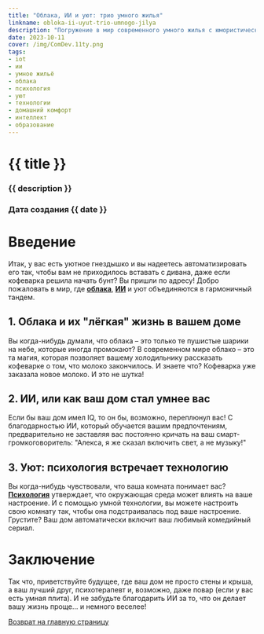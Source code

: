 ```yaml
---
title: "Облака, ИИ и уют: трио умного жилья"
linkname: obloka-ii-uyut-trio-umnogo-jilya
description: "Погружение в мир современного умного жилья с юмористическим взглядом на взаимодействие технологий и человеческой психологии."
date: 2023-10-11
cover: /img/ComDev.11ty.png
tags: 
- iot
- ии
- умное жильё
- облака
- психология
- уют
- технологии
- домашний комфорт
- интеллект
- образование
---
```


# {{ title }}
### {{ description }}
### Дата создания {{ date }}

# Введение
Итак, у вас есть уютное гнездышко и вы надеетесь автоматизировать его так, чтобы вам не приходилось вставать с дивана, даже если кофеварка решила начать бунт? Вы пришли по адресу! Добро пожаловать в мир, где **[облака](/)**, **[ИИ](/)** и уют объединяются в гармоничный тандем. 

## 1. Облака и их "лёгкая" жизнь в вашем доме
Вы когда-нибудь думали, что облака – это только те пушистые шарики на небе, которые иногда промокают? В современном мире облако – это та магия, которая позволяет вашему холодильнику рассказать кофеварке о том, что молоко закончилось. И знаете что? Кофеварка уже заказала новое молоко. И это не шутка!

## 2. ИИ, или как ваш дом стал умнее вас
Если бы ваш дом имел IQ, то он бы, возможно, переплюнул вас! С благодарностью ИИ, который обучается вашим предпочтениям, предварительно не заставляя вас постоянно кричать на ваш смарт-громкоговоритель: "Алекса, я же сказал включить свет, а не музыку!" 

## 3. Уют: психология встречает технологию
Вы когда-нибудь чувствовали, что ваша комната понимает вас? **[Психология](/)** утверждает, что окружающая среда может влиять на ваше настроение. И с помощью умной технологии, вы можете настроить свою комнату так, чтобы она подстраивалась под ваше настроение. Грустите? Ваш дом автоматически включит ваш любимый комедийный сериал.

# Заключение
Так что, приветствуйте будущее, где ваш дом не просто стены и крыша, а ваш лучший друг, психотерапевт и, возможно, даже повар (если у вас есть умная плита). И не забудьте благодарить ИИ за то, что он делает вашу жизнь проще... и немного веселее!

[Возврат на главную страницу](/)